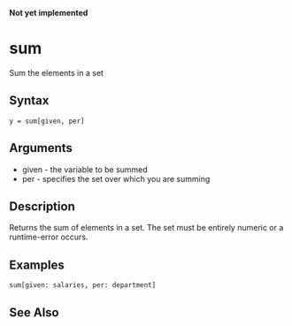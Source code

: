 **Not yet implemented**

# sum

Sum the elements in a set

## Syntax

```
y = sum[given, per]
```

## Arguments

- given - the variable to be summed
- per - specifies the set over which you are summing

## Description

Returns the sum of elements in a set. The set must be entirely numeric or a runtime-error occurs.

## Examples

```
sum[given: salaries, per: department]
```

## See Also


